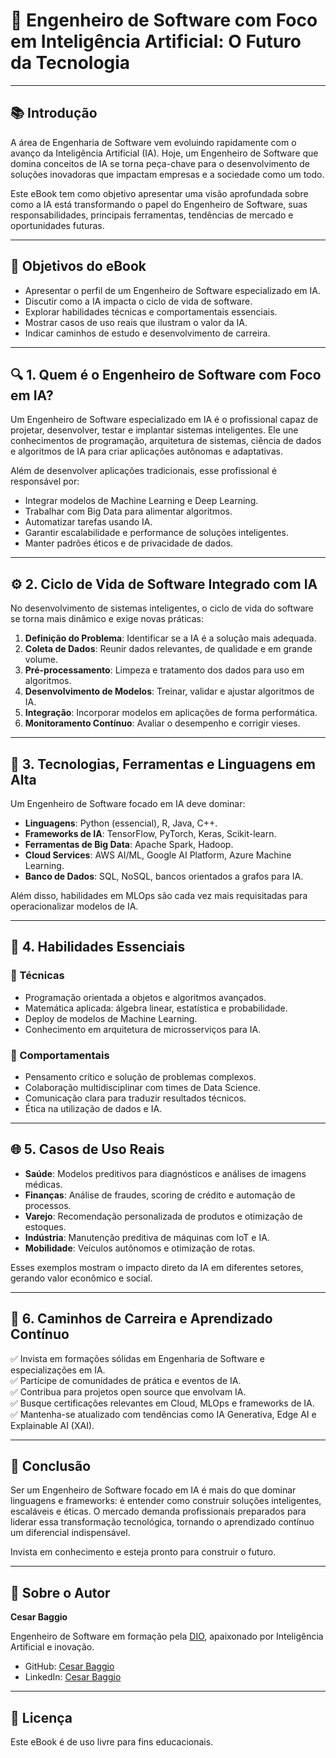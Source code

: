 
# 📘 Engenheiro de Software com Foco em Inteligência Artificial: O Futuro da Tecnologia

---

## 📚 Introdução

A área de Engenharia de Software vem evoluindo rapidamente com o avanço da Inteligência Artificial (IA). Hoje, um Engenheiro de Software que domina conceitos de IA se torna peça-chave para o desenvolvimento de soluções inovadoras que impactam empresas e a sociedade como um todo.

Este eBook tem como objetivo apresentar uma visão aprofundada sobre como a IA está transformando o papel do Engenheiro de Software, suas responsabilidades, principais ferramentas, tendências de mercado e oportunidades futuras.

---

## 🎯 Objetivos do eBook

- Apresentar o perfil de um Engenheiro de Software especializado em IA.
- Discutir como a IA impacta o ciclo de vida de software.
- Explorar habilidades técnicas e comportamentais essenciais.
- Mostrar casos de uso reais que ilustram o valor da IA.
- Indicar caminhos de estudo e desenvolvimento de carreira.

---

## 🔍 1. Quem é o Engenheiro de Software com Foco em IA?

Um Engenheiro de Software especializado em IA é o profissional capaz de projetar, desenvolver, testar e implantar sistemas inteligentes. Ele une conhecimentos de programação, arquitetura de sistemas, ciência de dados e algoritmos de IA para criar aplicações autônomas e adaptativas.

Além de desenvolver aplicações tradicionais, esse profissional é responsável por:

- Integrar modelos de Machine Learning e Deep Learning.
- Trabalhar com Big Data para alimentar algoritmos.
- Automatizar tarefas usando IA.
- Garantir escalabilidade e performance de soluções inteligentes.
- Manter padrões éticos e de privacidade de dados.

---

## ⚙️ 2. Ciclo de Vida de Software Integrado com IA

No desenvolvimento de sistemas inteligentes, o ciclo de vida do software se torna mais dinâmico e exige novas práticas:

1. **Definição do Problema**: Identificar se a IA é a solução mais adequada.
2. **Coleta de Dados**: Reunir dados relevantes, de qualidade e em grande volume.
3. **Pré-processamento**: Limpeza e tratamento dos dados para uso em algoritmos.
4. **Desenvolvimento de Modelos**: Treinar, validar e ajustar algoritmos de IA.
5. **Integração**: Incorporar modelos em aplicações de forma performática.
6. **Monitoramento Contínuo**: Avaliar o desempenho e corrigir vieses.

---

## 🧰 3. Tecnologias, Ferramentas e Linguagens em Alta

Um Engenheiro de Software focado em IA deve dominar:

- **Linguagens**: Python (essencial), R, Java, C++.
- **Frameworks de IA**: TensorFlow, PyTorch, Keras, Scikit-learn.
- **Ferramentas de Big Data**: Apache Spark, Hadoop.
- **Cloud Services**: AWS AI/ML, Google AI Platform, Azure Machine Learning.
- **Banco de Dados**: SQL, NoSQL, bancos orientados a grafos para IA.

Além disso, habilidades em MLOps são cada vez mais requisitadas para operacionalizar modelos de IA.

---

## 💼 4. Habilidades Essenciais

### 📌 Técnicas

- Programação orientada a objetos e algoritmos avançados.
- Matemática aplicada: álgebra linear, estatística e probabilidade.
- Deploy de modelos de Machine Learning.
- Conhecimento em arquitetura de microsserviços para IA.

### 📌 Comportamentais

- Pensamento crítico e solução de problemas complexos.
- Colaboração multidisciplinar com times de Data Science.
- Comunicação clara para traduzir resultados técnicos.
- Ética na utilização de dados e IA.

---

## 🌐 5. Casos de Uso Reais

- **Saúde**: Modelos preditivos para diagnósticos e análises de imagens médicas.
- **Finanças**: Análise de fraudes, scoring de crédito e automação de processos.
- **Varejo**: Recomendação personalizada de produtos e otimização de estoques.
- **Indústria**: Manutenção preditiva de máquinas com IoT e IA.
- **Mobilidade**: Veículos autônomos e otimização de rotas.

Esses exemplos mostram o impacto direto da IA em diferentes setores, gerando valor econômico e social.

---

## 🚀 6. Caminhos de Carreira e Aprendizado Contínuo

✅ Invista em formações sólidas em Engenharia de Software e especializações em IA.  
✅ Participe de comunidades de prática e eventos de IA.  
✅ Contribua para projetos open source que envolvam IA.  
✅ Busque certificações relevantes em Cloud, MLOps e frameworks de IA.  
✅ Mantenha-se atualizado com tendências como IA Generativa, Edge AI e Explainable AI (XAI).

---

## 📌 Conclusão

Ser um Engenheiro de Software focado em IA é mais do que dominar linguagens e frameworks: é entender como construir soluções inteligentes, escaláveis e éticas. O mercado demanda profissionais preparados para liderar essa transformação tecnológica, tornando o aprendizado contínuo um diferencial indispensável.

Invista em conhecimento e esteja pronto para construir o futuro.

---

## 👤 Sobre o Autor

**Cesar Baggio**

Engenheiro de Software em formação pela [DIO](https://www.dio.me/), apaixonado por Inteligência Artificial e inovação.

- GitHub: [Cesar Baggio](https://github.com/cbaggior)
- LinkedIn: [Cesar Baggio](https://www.linkedin.com/in/cesarbaggio/)

---

## 📎 Licença

Este eBook é de uso livre para fins educacionais.
